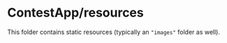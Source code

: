 # ContestApp/resources

This folder contains static resources (typically an `"images"` folder as well).
